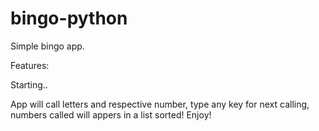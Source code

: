 # bingo-python

Simple bingo app. 

Features: 

Starting.. 

App will call letters and respective number, type any key for next calling, numbers called will appers in a list sorted!
Enjoy!

